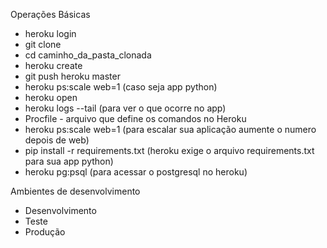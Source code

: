 Operações Básicas
- heroku login
- git clone
- cd caminho_da_pasta_clonada
- heroku create
- git push heroku master
- heroku ps:scale web=1 (caso seja app python) 
- heroku open
- heroku logs --tail (para ver o que ocorre no app)
- Procfile - arquivo que define os comandos no Heroku
- heroku ps:scale web=1 (para escalar sua aplicação aumente o numero depois de web)
- pip install -r requirements.txt (heroku exige o arquivo requirements.txt para sua app python)
- heroku pg:psql (para acessar o postgresql no heroku)

Ambientes de desenvolvimento
- Desenvolvimento
- Teste
- Produção


